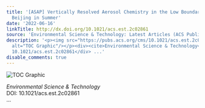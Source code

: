 ```yaml
---
title: '[ASAP] Vertically Resolved Aerosol Chemistry in the Low Boundary Layer of
  Beijing in Summer'
date: '2022-06-16'
linkTitle: http://dx.doi.org/10.1021/acs.est.2c02861
source: 'Environmental Science & Technology: Latest Articles (ACS Publications)'
description: '<p><img src="https://pubs.acs.org/cms/10.1021/acs.est.2c02861/asset/images/medium/es2c02861_0008.gif"
  alt="TOC Graphic"/></p><div><cite>Environmental Science & Technology</cite></div><div>DOI:
  10.1021/acs.est.2c02861</div> ...'
disable_comments: true
---
```

<p><img src="https://pubs.acs.org/cms/10.1021/acs.est.2c02861/asset/images/medium/es2c02861_0008.gif" alt="TOC Graphic"/></p><div><cite>Environmental Science & Technology</cite></div><div>DOI: 10.1021/acs.est.2c02861</div> ...